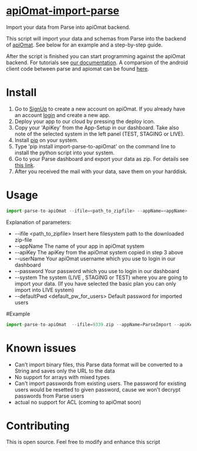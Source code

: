 <a href="https://github.com/apiOmat/apiOmat-import-parse">apiOmat-import-parse</a>
============

Import your data from Parse into apiOmat backend.

This script will import your data and schemas from Parse into the backend of <a href="http://www.apiomat.com">apiOmat</a>.
See below for an example and a step-by-step guide.

After the script is finished you can start programming against the apiOmat backend. For tutorials see <a href="http://www.apiomat.com/docs/">our documentation</a>. A comparsion of the android client code between parse and apiomat can be found <a href="http://www.apiomat.com/docs/android-parse-comparison/">here</a>.

# Install

1. Go to <a href="https://apiomat.org/?locale=en&fromDashboard=false">SignUp</a> to create a new account on apiOmat.
 If you already have an account <a href="https://apiomat.org/?locale=en&free=true&fromDashboard=false#login">login</a> and create a new app.
2. Deploy your app to our cloud by pressing the deploy icon.
3. Copy your 'ApiKey' from the App-Setup in our dashboard. Take also note of the selected system in the left panel (TEST, STAGING or LIVE).
4. Install <a href="http://www.pip-installer.org/en/latest/installing.html">pip</a> on your system.
5. Type 'pip install import-parse-to-apiOmat' on the command line to install the python script into your system.
6. Go to your Parse dashboard and export your data as zip. For details see <a href="http://blog.parse.com/2012/03/09/one-click-export/">this link</a>.
7. After you received the mail with your data, save them on your harddisk.

# Usage

```js
import-parse-to-apiOmat --ifile=<path_to_zipfile> --appName=<appName> --apiKey=<apiKey> --userName=<userName> --password=<password> --system=<usedSystem> --defaultPwd=<default_pw_for_users>
```
Explanation of parameters:
* --ifile <path_to_zipfile> Insert here filesystem path to the downloaded zip-file
* --appName <appName> The name of your app in apiOmat system
* --apiKey <apiKey> The apiKey from the apiOmat system copied in step 3 above
* --userName <userName> Your apiOmat username which you use to login in our dashboard
* --password <password> Your password which you use to login in our dashboard
* --system <usedSystem> The system (LIVE , STAGING or TEST) where you are going to import your data. (If you have selected the basic plan you can only import into LIVE system)
* --defaultPwd <default_pw_for_users> Default password for imported users
	
#Example
```js
import-parse-to-apiOmat  --ifile=9339.zip --appName=ParseImport --apiKey=2234224 --userName=login@apiomat.org --password=12345 --system=LIVE --defaultPwd=12345
```

# Known issues

* Can't import binary files, this Parse data format will be converted to a String and saves only the URL to the data
* No support for arrays with mixed types
* Can't import passwords from existing users. The password for existing users would be resetted to given password, cause we won't decrypt passwords from Parse users
* actual no support for ACL (coming to apiOmat soon)


# Contributing

This is open source. Feel free to modify and enhance this script